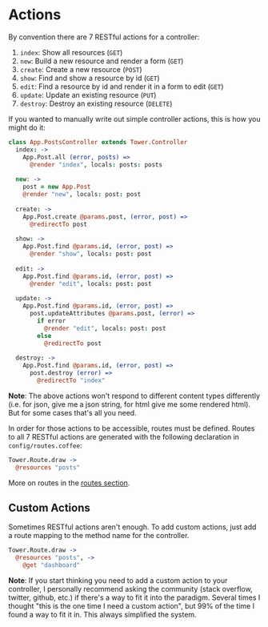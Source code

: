 # Actions

By convention there are 7 RESTful actions for a controller:

1. `index`: Show all resources (`GET`)
2. `new`: Build a new resource and render a form (`GET`)
3. `create`: Create a new resource (`POST`)
4. `show`: Find and show a resource by id (`GET`)
5. `edit`: Find a resource by id and render it in a form to edit (`GET`)
6. `update`: Update an existing resource (`PUT`)
7. `destroy`: Destroy an existing resource (`DELETE`)

If you wanted to manually write out simple controller actions, this is how you might do it:

``` coffeescript
class App.PostsController extends Tower.Controller
  index: ->
    App.Post.all (error, posts) =>
      @render "index", locals: posts: posts
    
  new: ->
    post = new App.Post
    @render "new", locals: post: post
    
  create: ->
    App.Post.create @params.post, (error, post) =>
      @redirectTo post
    
  show: ->
    App.Post.find @params.id, (error, post) =>
      @render "show", locals: post: post
    
  edit: ->
    App.Post.find @params.id, (error, post) =>
      @render "edit", locals: post: post
    
  update: ->
    App.Post.find @params.id, (error, post) =>
      post.updateAttributes @params.post, (error) =>
        if error
          @render "edit", locals: post: post
        else
          @redirectTo post
    
  destroy: ->
    App.Post.find @params.id, (error, post) =>
      post.destroy (error) =>
        @redirectTo "index"
```

**Note**: The above actions won't respond to different content types differently (i.e. for json, give me a json string, for html give me some rendered html).  But for some cases that's all you need.

In order for those actions to be accessible, routes must be defined.  Routes to all 7 RESTful actions are generated with the following declaration in `config/routes.coffee`:

``` coffeescript
Tower.Route.draw ->
  @resources "posts"
```

More on routes in the [routes section](/docs/routes).

## Custom Actions

Sometimes RESTful actions aren't enough.  To add custom actions, just add a route mapping to the method name for the controller.

``` coffeescript
Tower.Route.draw ->
  @resources "posts", ->
    @get "dashboard"
```

**Note**: If you start thinking you need to add a custom action to your controller, I personally recommend asking the community (stack overflow, twitter, github, etc.) if there's a way to fit it into the paradigm.  Several times I thought "this is the one time I need a custom action", but 99% of the time I found a way to fit it in.  This always simplified the system.